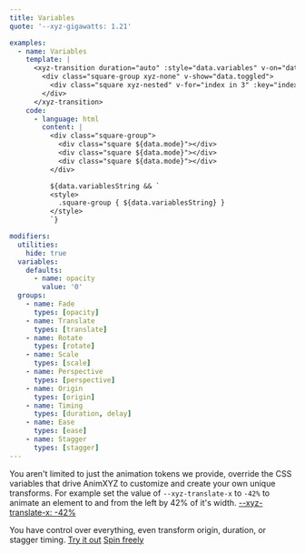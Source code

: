 ```yaml
---
title: Variables
quote: '--xyz-gigawatts: 1.21'

examples:
  - name: Variables
    template: |
      <xyz-transition duration="auto" :style="data.variables" v-on="data.listeners">
        <div class="square-group xyz-none" v-show="data.toggled">
          <div class="square xyz-nested" v-for="index in 3" :key="index"></div>
        </div>
      </xyz-transition>
    code:
      - language: html
        content: |
          <div class="square-group">
            <div class="square ${data.mode}"></div>
            <div class="square ${data.mode}"></div>
            <div class="square ${data.mode}"></div>
          </div>

          ${data.variablesString && `
          <style>
            .square-group { ${data.variablesString} }
          </style>
          `}

modifiers:
  utilities:
    hide: true
  variables:
    defaults:
      - name: opacity
        value: '0'
  groups:
    - name: Fade
      types: [opacity]
    - name: Translate
      types: [translate]
    - name: Rotate
      types: [rotate]
    - name: Scale
      types: [scale]
    - name: Perspective
      types: [perspective]
    - name: Origin
      types: [origin]
    - name: Timing
      types: [duration, delay]
    - name: Ease
      types: [ease]
    - name: Stagger
      types: [stagger]
---
```


You aren't limited to just the animation tokens we provide, override the CSS variables that drive AnimXYZ to customize and create your own unique transforms. For example set the value of `--xyz-translate-x` to `-42%` to animate an element to and from the left by 42% of it's width. [--xyz-translate-x: -42%](?tab=examples&group=Translate&variables=translate-x:-42%#variables)

You have control over everything, even transform origin, duration, or stagger timing.
[Try it out](?tab=examples&group=Origin&variables=origin:75%,rotate-z:90deg,rotate-x:90deg#variables) [Spin freely](?tab=examples&variables=translate-y:-100vh,translate-x:-100vh,rotate-x:90deg,rotate-z:-360deg,origin:-200%,stagger:.1s,duration:1s#variables)
